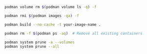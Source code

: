 ```bash
podman volume rm $(podman volume ls -q) -f
```

```bash
podman rmi $(podman images -qa) -f
```

```bash
podman build --no-cache -t your-image-name .
```

```bash
podman rm -f $(podman ps -aq)  # Remove all existing containers
```

```bash
podman system prune -a --volumes
podman system prune --all
```
